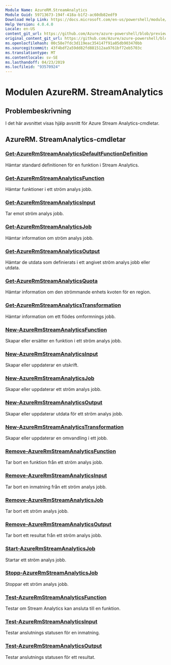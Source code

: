 ```yaml
---
Module Name: AzureRM.StreamAnalytics
Module Guid: 59713673-194f-418a-b1f2-ac60db82edf9
Download Help Link: https://docs.microsoft.com/en-us/powershell/module/azurerm.streamanalytics
Help Version: 4.0.4.0
Locale: en-US
content_git_url: https://github.com/Azure/azure-powershell/blob/preview/src/ResourceManager/StreamAnalytics/Commands.StreamAnalytics/help/AzureRM.StreamAnalytics.md
original_content_git_url: https://github.com/Azure/azure-powershell/blob/preview/src/ResourceManager/StreamAnalytics/Commands.StreamAnalytics/help/AzureRM.StreamAnalytics.md
ms.openlocfilehash: 00c58e7fdc3d119eac354147f91a05db903470bb
ms.sourcegitcommit: 43f4bdf2a59dd82fd881512aa9761bf72eb5703c
ms.translationtype: MT
ms.contentlocale: sv-SE
ms.lasthandoff: 04/23/2019
ms.locfileid: "93570924"
---
```

# Modulen AzureRM. StreamAnalytics
## Problembeskrivning
I det här avsnittet visas hjälp avsnitt för Azure Stream Analytics-cmdletar.

## AzureRM. StreamAnalytics-cmdletar
### [Get-AzureRmStreamAnalyticsDefaultFunctionDefinition](Get-AzureRmStreamAnalyticsDefaultFunctionDefinition.md)
Hämtar standard definitionen för en funktion i Stream Analytics.

### [Get-AzureRmStreamAnalyticsFunction](Get-AzureRmStreamAnalyticsFunction.md)
Hämtar funktioner i ett ström analys jobb.

### [Get-AzureRmStreamAnalyticsInput](Get-AzureRmStreamAnalyticsInput.md)
Tar emot ström analys jobb.

### [Get-AzureRmStreamAnalyticsJob](Get-AzureRmStreamAnalyticsJob.md)
Hämtar information om ström analys jobb.

### [Get-AzureRmStreamAnalyticsOutput](Get-AzureRmStreamAnalyticsOutput.md)
Hämtar de utdata som definierats i ett angivet ström analys jobb eller utdata.

### [Get-AzureRmStreamAnalyticsQuota](Get-AzureRmStreamAnalyticsQuota.md)
Hämtar information om den strömmande enhets kvoten för en region.

### [Get-AzureRmStreamAnalyticsTransformation](Get-AzureRmStreamAnalyticsTransformation.md)
Hämtar information om ett flödes omformnings jobb.

### [New-AzureRmStreamAnalyticsFunction](New-AzureRmStreamAnalyticsFunction.md)
Skapar eller ersätter en funktion i ett ström analys jobb.

### [New-AzureRmStreamAnalyticsInput](New-AzureRmStreamAnalyticsInput.md)
Skapar eller uppdaterar en utskrift.

### [New-AzureRmStreamAnalyticsJob](New-AzureRmStreamAnalyticsJob.md)
Skapar eller uppdaterar ett ström analys jobb.

### [New-AzureRmStreamAnalyticsOutput](New-AzureRmStreamAnalyticsOutput.md)
Skapar eller uppdaterar utdata för ett ström analys jobb.

### [New-AzureRmStreamAnalyticsTransformation](New-AzureRmStreamAnalyticsTransformation.md)
Skapar eller uppdaterar en omvandling i ett jobb.

### [Remove-AzureRmStreamAnalyticsFunction](Remove-AzureRmStreamAnalyticsFunction.md)
Tar bort en funktion från ett ström analys jobb.

### [Remove-AzureRmStreamAnalyticsInput](Remove-AzureRmStreamAnalyticsInput.md)
Tar bort en inmatning från ett ström analys jobb.

### [Remove-AzureRmStreamAnalyticsJob](Remove-AzureRmStreamAnalyticsJob.md)
Tar bort ett ström analys jobb.

### [Remove-AzureRmStreamAnalyticsOutput](Remove-AzureRmStreamAnalyticsOutput.md)
Tar bort ett resultat från ett ström analys jobb.

### [Start-AzureRmStreamAnalyticsJob](Start-AzureRmStreamAnalyticsJob.md)
Startar ett ström analys jobb.

### [Stopp-AzureRmStreamAnalyticsJob](Stop-AzureRmStreamAnalyticsJob.md)
Stoppar ett ström analys jobb.

### [Test-AzureRmStreamAnalyticsFunction](Test-AzureRmStreamAnalyticsFunction.md)
Testar om Stream Analytics kan ansluta till en funktion.

### [Test-AzureRmStreamAnalyticsInput](Test-AzureRmStreamAnalyticsInput.md)
Testar anslutnings statusen för en inmatning.

### [Test-AzureRmStreamAnalyticsOutput](Test-AzureRmStreamAnalyticsOutput.md)
Testar anslutnings statusen för ett resultat.

